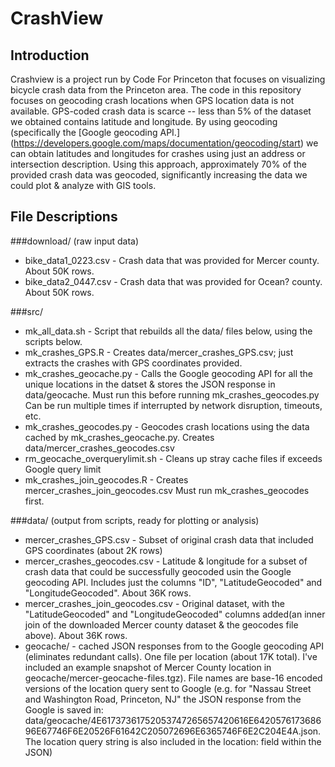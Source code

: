 
# CrashView

## Introduction
Crashview is a project run by Code For Princeton that focuses on visualizing bicycle crash data from the Princeton area.  The code in this repository focuses on geocoding crash locations when GPS location data is not available. GPS-coded crash data is scarce  -- less than 5% of the dataset we obtained contains latitude and longitude.  By using geocoding (specifically the 
[Google geocoding API.] (https://developers.google.com/maps/documentation/geocoding/start)
we can obtain latitudes and longitudes for crashes using just an address or intersection description. Using this approach, approximately 70% of the provided crash data was geocoded, significantly increasing the data we could plot & analyze with GIS tools. 

## File Descriptions

###download/  (raw input data)
* bike_data1_0223.csv - Crash data that was provided for Mercer county. About 50K rows. 
* bike_data2_0447.csv - Crash data that was provided for Ocean? county. About 50K rows. 

###src/ 
* mk_all_data.sh - Script that rebuilds all the data/ files below, using the scripts below. 
* mk_crashes_GPS.R - Creates data/mercer_crashes_GPS.csv; just extracts the crashes with GPS coordinates provided. 
* mk_crashes_geocache.py - Calls the Google geocoding API for all the unique locations in the datset & stores the JSON response in data/geocache. Must run this before running mk_crashes_geocodes.py  Can be run multiple times if interrupted by network disruption, timeouts, etc. 
* mk_crashes_geocodes.py - Geocodes crash locations using the data cached by mk_crashes_geocache.py. Creates data/mercer_crashes_geocodes.csv
* rm_geocache_overquerylimit.sh - Cleans up stray cache files if exceeds Google query limit 
* mk_crashes_join_geocodes.R - Creates mercer_crashes_join_geocodes.csv  Must run mk_crashes_geocodes first. 

###data/  (output from scripts, ready for plotting or analysis)
* mercer_crashes_GPS.csv - Subset of original crash data that included GPS coordinates (about 2K rows)
* mercer_crashes_geocodes.csv - Latitude & longitude for a subset of crash data that could be successfully geocoded usin the Google geocoding API. Includes just the columns "ID", "LatitudeGeocoded" and "LongitudeGeocoded". About 36K rows. 
* mercer_crashes_join_geocodes.csv - Original dataset, with the "LatitudeGeocoded" and "LongitudeGeocoded" columns added(an inner join of the downloaded Mercer county dataset & the geocodes file above). About 36K rows.
* geocache/ - cached JSON responses from to the Google geocoding API (eliminates redundant calls). One file per location (about 17K total).  I've included an example snapshot of Mercer County location in geocache/mercer-geocache-files.tgz). File names are base-16 encoded versions of the location query sent to Google (e.g. for "Nassau Street and Washington Road, Princeton, NJ" the JSON response from the Google is saved in:  data/geocache/4E61737361752053747265657420616E642057617368696E67746F6E20526F61642C205072696E6365746F6E2C204E4A.json.  The location query string is also included in the location: field within the JSON) 

